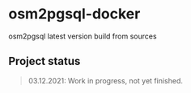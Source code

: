# osm2pgsql-docker
osm2pgsql latest version build from sources

## Project status

> 03.12.2021: Work in progress, not yet finished.

